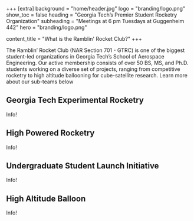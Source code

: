 +++
[extra]
background = "home/header.jpg"
logo = "branding/logo.png"
show_toc = false
heading = "Georgia Tech’s Premier Student Rocketry Organization"
subheading = "Meetings at 6 pm Tuesdays at Guggenheim 442"
hero = "branding/logo.png"

content_title = "What is the Ramblin' Rocket Club?"
+++

The Ramblin’ Rocket Club (NAR Section 701 - GTRC) is one of the biggest student-led organizations in Georgia Tech’s School of Aerospace Engineering. Our active membership consists of over 50 BS, MS, and Ph.D. students working on a diverse set of projects, ranging from competitive rocketry to high altitude ballooning for cube-satellite research. Learn more about our sub-teams below

## Georgia Tech Experimental Rocketry

Info!

## High Powered Rocketry

Info!

## Undergraduate Student Launch Initiative

Info!

## High Altitude Balloon

Info!
